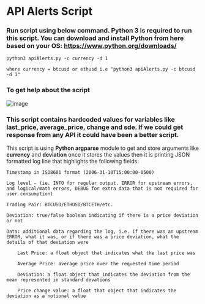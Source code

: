 # API Alerts Script

### Run script using below command. Python 3 is required to run this script. You can download and install Python from here based on your OS: https://www.python.org/downloads/
```
python3 apiAlerts.py -c currency -d 1

where currency = btcusd or ethusd i.e "python3 apiAlerts.py -c btcusd -d 1"
```
### To get help about the script 

![image](https://user-images.githubusercontent.com/24311808/153013917-83924ff5-c207-4fd9-8988-f1b0ebf8fcef.png)

### This script contains hardcoded values for variables like last_price, average_price, change and sde. If we could get response from any API it could have been a better script. 
This script is using **Python argparse** module to get and store arguments like **currency** and **deviation** once it stores the values then it is printing JSON formatted log line that highlights the following fields:
```
Timestamp in ISO8601 format (2006-31-10T15:00:00-0500)

Log level - (ie. INFO for regular output. ERROR for upstream errors, and logical/math errors, DEBUG for extra data that is not required for user consumption)

Trading Pair: BTCUSD/ETHUSD/BTCETH/etc.

Deviation: true/false boolean indicating if there is a price deviation or not

Data: additional data regarding the log, i.e. if there was an upstream ERROR, what it was, or if there was a price deviation, what the details of that deviation were

    Last Price: a float object that indicates what the last price was

    Average Price: average price over the requested time period

    Deviation: a float object that indicates the deviation from the mean represented in standard devations

    Price change value: a float that object that indicates the deviation as a notional value

```
